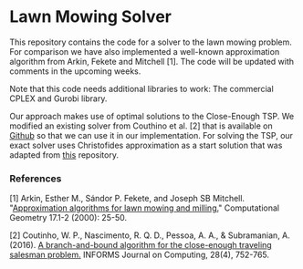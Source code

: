 # Lawn Mowing Solver
This repository contains the code for a solver to the lawn mowing problem.
For comparison we have also implemented a well-known approximation algorithm from Arkin, Fekete and Mitchell [1].
The code will be updated with comments in the upcoming weeks.

Note that this code needs additional libraries to work: The commercial CPLEX and Gurobi library.

Our approach makes use of optimal solutions to the Close-Enough TSP.
We modified an existing solver from Couthino et al. [2] that is available on [Github](https://github.com/waltonpcoutinho/BnB_CETSP) so that we can use it in our implementation.
For solving the TSP, our exact solver uses Christofides approximation as a start solution that was adapted from [this](https://github.com/sth144/christofides-algorithm-cpp) repository.

### References
[1] Arkin, Esther M., Sándor P. Fekete, and Joseph SB Mitchell. "[Approximation algorithms for lawn mowing and milling.](https://www.sciencedirect.com/science/article/pii/S0925772100000158)" Computational Geometry 17.1-2 (2000): 25-50.

[2] Coutinho, W. P., Nascimento, R. Q. D., Pessoa, A. A., & Subramanian, A. (2016). [A branch-and-bound algorithm for the close-enough traveling salesman problem.](https://pubsonline.informs.org/doi/abs/10.1287/ijoc.2016.0711) INFORMS Journal on Computing, 28(4), 752-765.